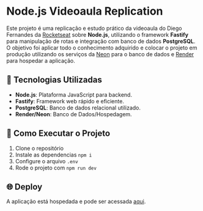 # Node.js Videoaula Replication

Este projeto é uma replicação e estudo prático da videoaula do Diego Fernandes da [Rocketseat](https://www.rocketseat.com.br/) sobre **Node.js**, utilizando o framework **Fastify** para manipulação de rotas e integração com banco de dados **PostgreSQL**. O objetivo foi aplicar todo o conhecimento adquirido e colocar o projeto em produção utilizando os serviços da [Neon](https://neon.tech/) para o banco de dados e [Render](https://render.com/) para hospedar a aplicação.

## 🚀 Tecnologias Utilizadas

- **Node.js**: Plataforma JavaScript para backend.
- **Fastify**: Framework web rápido e eficiente.
- **PostgreSQL**: Banco de dados relacional utilizado.
- **Render/Neon**: Banco de Dados/Hospedagem.

## 🔧 Como Executar o Projeto

1. Clone o repositório
2. Instale as dependencias ```npm i```
3. Configure o arquivo ```.env```
4. Rode o projeto com ```npm run dev```

## 🌐 Deploy

A aplicação está hospedada e pode ser acessada [aqui](https://nodedozero-jv0q.onrender.com/).
